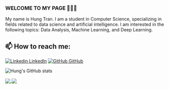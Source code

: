 ### WELCOME TO MY PAGE 👋👋👋
My name is Hung Tran. I am a student in Computer Science, specializing in fields related to data science and artificial intelligence. I am interested in the following topics: Data Analysis, Machine Learning, and Deep Learning.<br>
## 📫 How to reach me: 

[![Linkedin](https://i.stack.imgur.com/gVE0j.png) LinkedIn](https://www.linkedin.com/in/hungtran6503/) [![GitHub](https://i.stack.imgur.com/tskMh.png) GitHub](https://github.com/tqHungdev0605)



![Hung's GitHub stats](https://github-readme-stats.vercel.app/api?username=tqHungdev0605&&hide=prs,issues,contribs&theme=transparent)

<a href="https://github.com/tqHungdev0605/Crawl_200_JD_DataAnalyst">
  <img align="center" src="https://github-readme-stats.vercel.app/api/pin/?username=tqHungdev0605&repo=Crawl_200_JD_DataAnalyst&theme=radical" />
</a> 
<a href="https://github.com/vietnh1009/ASCII-generator/">
  <!-- Change the `github-readme-stats.anuraghazra1.vercel.app` to `github-readme-stats.vercel.app`  -->
  <img align="center" src="https://github-readme-stats.anuraghazra1.vercel.app/api/pin/?username=vietnh1009&repo=ASCII-generator&theme=merko" />
</a>
